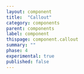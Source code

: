 ```yaml
---
layout: component
title:  "Callout"
category: components
parent: components
label: component
thispage: component.callout
summary: ""
phase: 4
experimental: true
published: false
---
```

